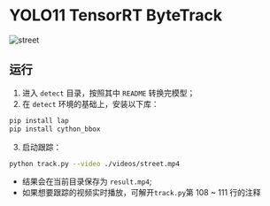 # YOLO11  TensorRT  ByteTrack

![street](../assets/result.gif)



## 运行

1. 进入 `detect` 目录，按照其中 `README` 转换完模型；
2. 在 `detect` 环境的基础上，安装以下库：

```bash
pip install lap
pip install cython_bbox
```

3. 启动跟踪：

```bash
python track.py --video ./videos/street.mp4
```

- 结果会在当前目录保存为 `result.mp4`;
- 如果想要跟踪的视频实时播放，可解开`track.py`第 108 ~ 111 行的注释